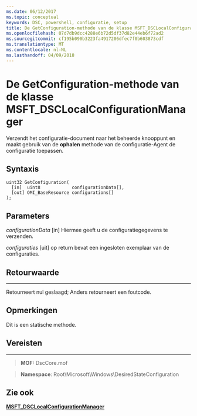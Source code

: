 ```yaml
---
ms.date: 06/12/2017
ms.topic: conceptual
keywords: DSC, powershell, configuratie, setup
title: De GetConfiguration-methode van de klasse MSFT_DSCLocalConfigurationManager
ms.openlocfilehash: 07d7db9dcc4288e6b72d5df37d82e44eb6f72ad2
ms.sourcegitcommit: cf195b090b3223fa4917206dfec7f0b603873cdf
ms.translationtype: MT
ms.contentlocale: nl-NL
ms.lasthandoff: 04/09/2018
---
```

# <a name="getconfiguration-method-of-the-msftdsclocalconfigurationmanager-class"></a>De GetConfiguration-methode van de klasse MSFT_DSCLocalConfigurationManager

Verzendt het configuratie-document naar het beheerde knooppunt en maakt gebruik van de **ophalen** methode van de configuratie-Agent de configuratie toepassen.

<a name="syntax"></a>Syntaxis
------

```mof
uint32 GetConfiguration(
  [in]  uint8            configurationData[],
  [out] OMI_BaseResource configurations[]
);
```

<a name="parameters"></a>Parameters
----------

*configurationData* \[in\] Hiermee geeft u de configuratiegegevens te verzenden.

*configuraties* \[uit\] op return bevat een ingesloten exemplaar van de configuraties.

## <a name="return-value"></a>Retourwaarde
------------

Retourneert nul geslaagd; Anders retourneert een foutcode.

## <a name="remarks"></a>Opmerkingen

Dit is een statische methode.

## <a name="requirements"></a>Vereisten
------------
>**MOF:** DscCore.mof

>**Namespace**: Root\Microsoft\Windows\DesiredStateConfiguration


## <a name="see-also"></a>Zie ook


[**MSFT_DSCLocalConfigurationManager**](msft-dsclocalconfigurationmanager.md)